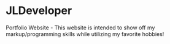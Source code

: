 # JLDeveloper
Portfolio Website - This website is intended to show off my markup/programming skills while utilizing my favorite hobbies!
